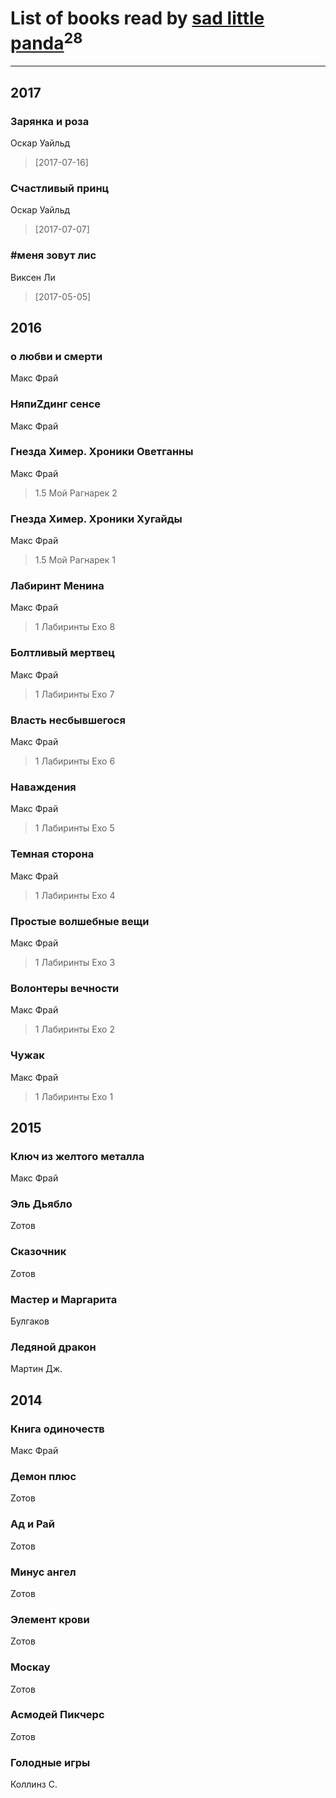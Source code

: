 # List of books read by [sad little panda](https://www.facebook.com/app_scoped_user_id/1882525281990290/)<sup>28</sup>
---

## 2017

### Зарянка и роза
Оскар Уайльд
> [2017-07-16] 


### Счастливый принц
Оскар Уайльд
> [2017-07-07] 


### #меня зовут лис
Виксен Ли
> [2017-05-05] 



## 2016

### о любви и смерти
Макс Фрай


### НяпиZдинг сенсе
Макс Фрай


### Гнезда Химер. Хроники Оветганны
Макс Фрай
> 1.5 Мой Рагнарек 2


### Гнезда Химер. Хроники Хугайды
Макс Фрай
> 1.5 Мой Рагнарек 1


### Лабиринт Менина
Макс Фрай
> 1 Лабиринты Ехо 8


### Болтливый мертвец
Макс Фрай
> 1 Лабиринты Ехо 7


### Власть несбывшегося
Макс Фрай
> 1 Лабиринты Ехо 6


### Наваждения
Макс Фрай
> 1 Лабиринты Ехо 5


### Темная сторона
Макс Фрай
> 1 Лабиринты Ехо 4


### Простые волшебные вещи
Макс Фрай
> 1 Лабиринты Ехо 3


### Волонтеры вечности
Макс Фрай
> 1 Лабиринты Ехо 2


### Чужак
Макс Фрай
> 1 Лабиринты Ехо 1



## 2015

### Ключ из желтого металла
Макс Фрай


### Эль Дьябло
Zотов


### Сказочник
Zотов


### Мастер и Маргарита
Булгаков


### Ледяной дракон
Мартин Дж.



## 2014

### Книга одиночеств
Макс Фрай


### Демон плюс
Zотов


### Ад и Рай
Zотов


### Минус ангел
Zотов


### Элемент крови
Zотов


### Москау
Zотов


### Асмодей Пикчерс
Zотов


### Голодные игры
Коллинз С.



